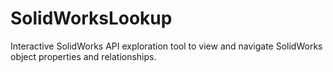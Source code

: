 # SolidWorksLookup
Interactive SolidWorks API exploration tool to view and navigate SolidWorks object properties and relationships.
